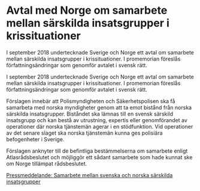 # Avtal med Norge om samarbete mellan särskilda insatsgrupper i krissituationer

I september 2018 undertecknade Sverige och Norge ett avtal om samarbete mellan särskilda insatsgrupper i krissituationer. I promemorian föreslås författningsändringar som genomför avtalet i svensk rätt.

I september 2018 undertecknade Sverige och Norge ett avtal om samarbete mellan särskilda insatsgrupper i krissituationer. I promemorian föreslås författningsändringar som genomför avtalet i svensk rätt.

Förslagen innebär att Polismyndigheten och Säkerhetspolisen ska få samarbeta med norska myndigheter genom att ta emot bistånd från norska särskilda insatsgrupper. Biståndet ska lämnas till en svensk särskild insatsgrupp och kan bestå av utrustning, expertis eller genomförandet av operationer där norska tjänstemän agerar i en stödfunktion. Vid operationer av det senare slaget ska norska tjänstemän kunna ges polisiära befogenheter i Sverige.

Förslagen anknyter till de befintliga bestämmelserna om samarbete enligt Atlasrådsbeslutet och möjliggör ett sådant samarbete som hade kunnat ske om Norge tillämpat rådsbeslutet.

[Pressmeddelande: Samarbete mellan svenska och norska särskilda insatsgrupper](/pressmeddelanden/2019/02/samarbete-mellan-svenska-och-norska-sarskilda-insatsgrupper/)
